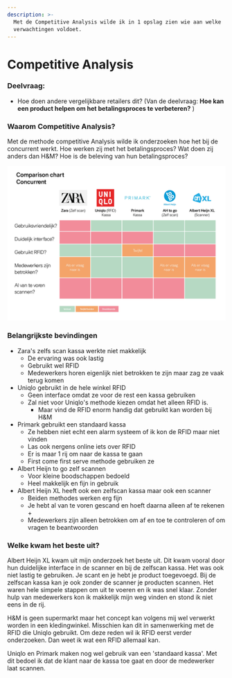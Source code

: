 ```yaml
---
description: >-
  Met de Competitive Analysis wilde ik in 1 opslag zien wie aan welke
  verwachtingen voldoet.
---
```


# Competitive Analysis

### Deelvraag:

* Hoe doen andere vergelijkbare retailers dit? \(Van de deelvraag: **Hoe kan een product helpen om het betalingsproces te verbeteren?** \)

### Waarom Competitive Analysis?

Met de methode competitive Analysis wilde ik onderzoeken hoe het bij de concurrent werkt. Hoe werken zij met het betalingsproces? Wat doen zij anders dan H&M? Hoe is de beleving van hun betalingsproces? 

![](../../.gitbook/assets/comparisonchart-concurrent.jpg)

### Belangrijkste bevindingen

* Zara's zelfs scan kassa werkte niet makkelijk
  * De ervaring was ook lastig
  * Gebruikt wel RFID
  * Medewerkers horen eigenlijk niet betrokken te zijn maar zag ze vaak terug komen
* Uniqlo gebruikt in de hele winkel RFID
  * Geen interface omdat ze voor de rest een kassa gebruiken
  * Zal niet voor Uniqlo's methode kiezen omdat het alleen RFID is. 
    * Maar vind de RFID enorm handig dat gebruikt kan worden bij H&M 
* Primark gebruikt een standaard kassa
  * Ze hebben niet echt een alarm systeem of ik kon de RFID maar niet vinden
  * Las ook nergens online iets over RFID
  * Er is maar 1 rij om naar de kassa te gaan
  * First come first serve methode gebruiken ze
* Albert Heijn to go zelf scannen
  * Voor kleine boodschappen bedoeld
  * Heel makkelijk en fijn in gebruik
* Albert Heijn XL heeft ook een zelfscan kassa maar ook een scanner
  * Beiden methodes werken erg fijn
  * Je hebt al van te voren gescand en hoeft daarna alleen af te rekenen +
  * Medewerkers zijn alleen betrokken om af en toe te controleren of om vragen te beantwoorden

### Welke kwam het beste uit?

Albert Heijn XL kwam uit mijn onderzoek het beste uit. Dit kwam vooral door hun duidelijke interface in de scanner en bij de zelfscan kassa. Het was ook niet lastig te gebruiken. Je scant en je hebt je product toegevoegd. Bij de zelfscan kassa kan je ook zonder de scanner je producten scannen. Het waren hele simpele stappen om uit te voeren en ik was snel klaar. Zonder hulp van medewerkers kon ik makkelijk mijn weg vinden en stond ik niet eens in de rij. 

H&M is geen supermarkt maar het concept kan volgens mij wel verwerkt worden in een kledingwinkel. Misschien kan dit in samenwerking met de RFID die Uniqlo gebruikt. Om deze reden wil ik RFID eerst verder onderzoeken. Dan weet ik wat een RFID allemaal kan. 

Uniqlo en Primark maken nog wel gebruik van een 'standaard kassa'. Met dit bedoel ik dat de klant naar de kassa toe gaat en door de medewerker laat scannen. 


